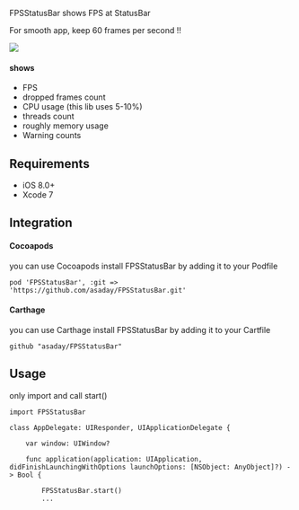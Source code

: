 
FPSStatusBar shows FPS at StatusBar

For smooth app, keep 60 frames per second !!

![](docs/ss.png)


#### shows

- FPS
- dropped frames count
- CPU usage (this lib uses 5-10%)
- threads count
- roughly memory usage
- Warning counts
 
## Requirements

- iOS 8.0+
- Xcode 7

## Integration

#### Cocoapods

you can use Cocoapods install FPSStatusBar by adding it to your Podfile

```
pod 'FPSStatusBar', :git => 'https://github.com/asaday/FPSStatusBar.git'
```

#### Carthage

you can use Carthage install FPSStatusBar by adding it to your Cartfile

```
github "asaday/FPSStatusBar"
```

## Usage

only import and call start()

```
import FPSStatusBar

class AppDelegate: UIResponder, UIApplicationDelegate {

	var window: UIWindow?

	func application(application: UIApplication, didFinishLaunchingWithOptions launchOptions: [NSObject: AnyObject]?) -> Bool {
	
		FPSStatusBar.start()
		...

```



